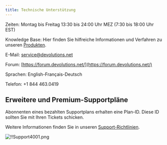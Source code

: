 ```yaml
---
title: Technische Unterstützung
---
```

Zeiten: Montag bis Freitag 13:30 bis 24:00 Uhr MEZ (7:30 bis 18:00 Uhr EST)  

Knowledge Base: Hier finden Sie hilfreiche Informationen und Verfahren zu unseren [Produkten](/de/server/).  

E-Mail: [service@devolutions.net](mailto:service@devolutions.net)  

Forum: [https://forum.devolutions.net/](https://forum.devolutions.net/)  

Sprachen: English-Français-Deutsch  

Telefon: +1 844 463.0419  

## Erweitere und Premium-Supportpläne 
Abonnenten eines bezahlten Supportplans erhalten eine Plan-ID. Diese ID sollten Sie mit Ihren Tickets schicken.  

Weitere Informationen finden Sie in unseren [Support-Richtlinien](https://cdndevolutions.blob.core.windows.net/documents/legal/eula/support-level-addendum-de.pdf).  

![!!Support4001.png](https://webdevolutions.azureedge.net/docs/de/rdm/windows/Support4001.png) 

